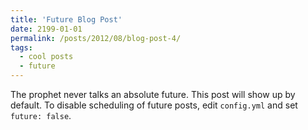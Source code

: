 ```yaml
---
title: 'Future Blog Post'
date: 2199-01-01
permalink: /posts/2012/08/blog-post-4/
tags:
  - cool posts
  - future
---
```


The prophet never talks an absolute future.
This post will show up by default. To disable scheduling of future posts, edit `config.yml` and set `future: false`. 
